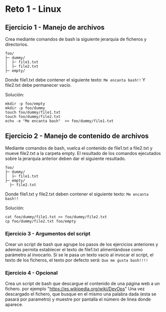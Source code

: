 # Reto 1 - Linux

## Ejercicio 1 - Manejo de archivos

Crea mediante comandos de bash la siguiente jerarquía de ficheros y directorios.
```
foo/
├─ dummy/ 
│  ├─ file1.txt 
│  ├─ file2.txt
├─ empty/
```
Donde file1.txt debe contener el siguiente texto:
`Me encanta bash!!`
Y file2.txt debe permanecer vacío.


Solución:
```
mkdir -p foo/empty
mkdir -p foo/dummy
touch foo/dummy/file1.txt
touch foo/dummy/file2.txt
echo -e "Me encanta bash"  >> foo/dummy/file1.txt
```

## Ejercicio 2 - Manejo de contenido de archivos

Mediante comandos de bash, vuelca el contenido de file1.txt a file2.txt y mueve file2.txt a la carpeta empty.
El resultado de los comandos ejecutados sobre la jerarquía anterior deben dar el siguiente resultado.
```
foo/
├─ dummy/
│  ├─ file1.txt
├─ empty/
  ├─ file2.txt
```
Donde file1.txt y file2.txt deben contener el siguiente texto:
`Me encanta bash!!`

Solución:
```
cat foo/dummy/file1.txt >> foo/dummy/file2.txt
cp foo/dummy/file2.txt foo/empty
```

### Ejercicio 3 - Argumentos del script

Crear un script de bash que agrupe los pasos de los ejercicios anteriores y además permita establecer el texto de file1.txt alimentándose como parámetro al invocarlo.
Si se le pasa un texto vacío al invocar el script, el texto de los ficheros, el texto por defecto será:
`Que me gusta bash!!!!`

### Ejercicio 4 - Opcional

Crea un script de bash que descargue el contenido de una página web a un fichero.
por ejemplo "https://es.wikipedia.org/wiki/DevOps"
Una vez descargado el fichero, que busque en el mismo una palabra dada (esta se pasará por parametro) y muestre por pantalla el número de linea donde aparece.

